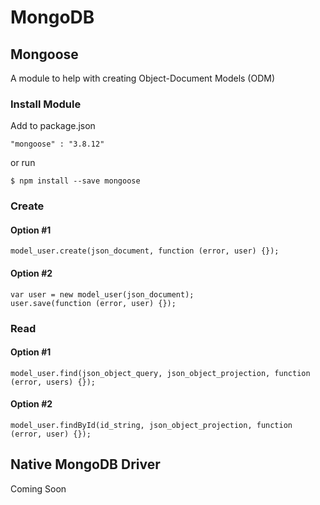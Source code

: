 # MongoDB

## Mongoose

A module to help with creating Object-Document Models (ODM)

### Install Module

Add to package.json

    "mongoose" : "3.8.12"

or run

    $ npm install --save mongoose

### Create

#### Option #1

    model_user.create(json_document, function (error, user) {});

#### Option #2

    var user = new model_user(json_document);
    user.save(function (error, user) {});

### Read

#### Option #1

    model_user.find(json_object_query, json_object_projection, function (error, users) {});

#### Option #2

    model_user.findById(id_string, json_object_projection, function (error, user) {});

## Native MongoDB Driver

Coming Soon
